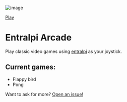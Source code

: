 ![image](https://github.com/ecstrema/entralpi-games/assets/35939574/381817c1-dfe1-4faa-9539-0d3ae39ae089)

[Play](https://ecstrema.github.io/entralpi-games)

# Entralpi Arcade

Play classic video games using [entralpi](https://entralpi.com/) as your joystick. 

## Current games: 

  - Flappy bird
  - Pong

Want to ask for more? [Open an issue!](https://github.com/ecstrema/entralpi-games/issues/new)

